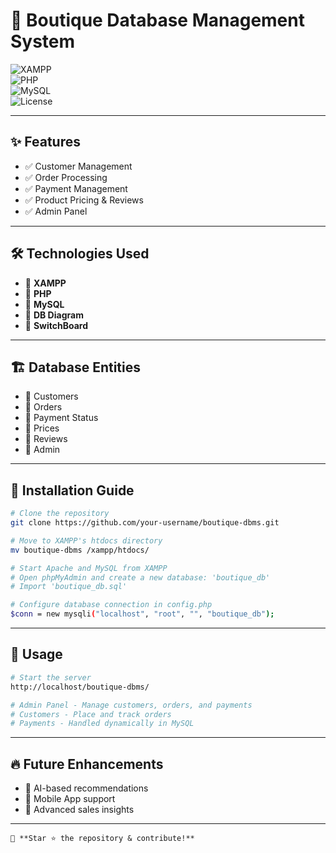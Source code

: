 # 👗 Boutique Database Management System  

![XAMPP](https://img.shields.io/badge/XAMPP-Installed-orange?style=flat&logo=xampp)  
![PHP](https://img.shields.io/badge/PHP-7.4%2B-blue?style=flat&logo=php)  
![MySQL](https://img.shields.io/badge/MySQL-Database-4479A1?style=flat&logo=mysql)  
![License](https://img.shields.io/badge/License-MIT-green)

---

## ✨ Features  
- ✅ Customer Management  
- ✅ Order Processing  
- ✅ Payment Management  
- ✅ Product Pricing & Reviews  
- ✅ Admin Panel  

---

## 🛠️ Technologies Used  
- 🔹 **XAMPP**  
- 🔹 **PHP**  
- 🔹 **MySQL**  
- 🔹 **DB Diagram**  
- 🔹 **SwitchBoard**  

---

## 🏗️ Database Entities  
- 📌 Customers  
- 📌 Orders  
- 📌 Payment Status  
- 📌 Prices  
- 📌 Reviews  
- 📌 Admin  

---

## 🚀 Installation Guide  
```sh
# Clone the repository  
git clone https://github.com/your-username/boutique-dbms.git  

# Move to XAMPP's htdocs directory  
mv boutique-dbms /xampp/htdocs/  

# Start Apache and MySQL from XAMPP  
# Open phpMyAdmin and create a new database: 'boutique_db'  
# Import 'boutique_db.sql'  

# Configure database connection in config.php  
$conn = new mysqli("localhost", "root", "", "boutique_db");  
```

---

## 🎯 Usage  
```sh
# Start the server  
http://localhost/boutique-dbms/  

# Admin Panel - Manage customers, orders, and payments  
# Customers - Place and track orders  
# Payments - Handled dynamically in MySQL  
```

---

## 🔥 Future Enhancements  
- 🔹 AI-based recommendations  
- 🔹 Mobile App support  
- 🔹 Advanced sales insights  

---


```
💖 **Star ⭐ the repository & contribute!**
